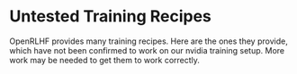# Untested Training Recipes

OpenRLHF provides many training recipes. Here are the ones they provide, which have not been confirmed to work on our nvidia training setup. More work may be needed to get them to work correctly.